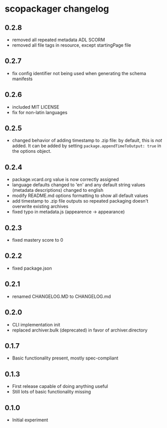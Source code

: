 # scopackager changelog

## 0.2.8
* removed all repeated metadata ADL SCORM
* removed all file tags in resource, except startingPage file

## 0.2.7
* fix config identifier not being used when generating the schema manifests

## 0.2.6
* included MIT LICENSE
* fix for non-latin languages

## 0.2.5
* changed behavior of adding timestamp to .zip file: by default, this is *not* added. It can be added by setting `package.appendTimeToOutput: true` in the options object.

## 0.2.4

* package.vcard.org value is now correctly assigned
* language defaults changed to 'en' and any default string values (metadata descriptions) changed to english
* modify README.md options formatting to show all default values
* add timestamp to .zip file outputs so repeated packaging doesn't overwrite existing archives
* fixed typo in metadata.js (appearence -> appearance)

## 0.2.3

* fixed mastery score to 0

## 0.2.2

* fixed package.json

## 0.2.1

* renamed CHANGELOG.MD to CHANGELOG.md

## 0.2.0

* CLI implementation init
* replaced archiver.bulk (deprecated) in favor of archiver.directory

## 0.1.7

* Basic functionality present, mostly spec-compliant

## 0.1.3

* First release capable of doing anything useful
* Still lots of basic functionality missing

## 0.1.0

* Initial experiment